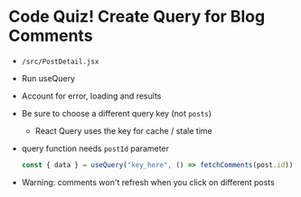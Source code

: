 # Code Quiz! Create Query for Blog Comments

- `/src/PostDetail.jsx`

- Run useQuery

- Account for error, loading and results

- Be sure to choose a different query key (not `posts`)

  - React Query uses the key for cache / stale time

- query function needs `postId` parameter

  ```js
  const { data } = useQuery("key_here", () => fetchComments(post.id));
  ```

- Warning: comments won't refresh when you click on different posts
